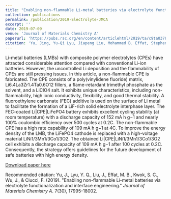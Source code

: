 ```yaml
---
title: "Enabling non-flammable Li-metal batteries via electrolyte functionalization and interface engineering"
collection: publications
permalink: /publication/2019-Electrolyte-JMCA
excerpt: ''
date: 2019-07-09
venue: 'Journal of Materials Chemistry A'
paperurl: 'https://pubs.rsc.org/en/content/articlehtml/2019/ta/c9ta03784e'
citation: 'Yu, Jing, Yu-Qi Lyu, Jiapeng Liu, Mohammed B. Effat, Stephen CT Kwok, Junxiong Wu, and Francesco Ciucci. (2019). &quot;Enabling non-flammable Li-metal batteries via electrolyte functionalization and interface engineering.&quot; <i>Journal of Materials Chemistry A</i>. 7(30), 17995-18002.'
---
```

Li-metal batteries (LMBs) with composite polymer electrolytes (CPEs) have attracted considerable attention compared with conventional Li-ion batteries. However, the uncontrolled Li deposition and the flammability of CPEs are still pressing issues. In this article, a non-flammable CPE is fabricated. The CPE consists of a poly(vinylidene fluoride) matrix, Li6.4La3Zr1.4Ta0.6O12 fillers, a flame-retardant trimethyl phosphate as the solvent, and a LiClO4 salt. It exhibits unique characteristics, including non-flammability, high ionic conductivity, flexibility, and good thermal stability. A fluoroethylene carbonate (FEC) additive is used on the surface of Li metal to facilitate the formation of a LiF-rich solid electrolyte interphase layer. The FEC-coated Li|CPE|LiFePO4 battery exhibits excellent cycling stability (at room temperature) with a discharge capacity of 152 mA h g−1 and nearly 100% coulombic efficiency over 500 cycles at 0.2C. The non-flammable CPE has a high rate capability of 109 mA h g−1 at 4C. To improve the energy density of the LMB, the LiFePO4 cathode is replaced with a high-voltage material LiNi1/3Mn1/3Co1/3O2. The obtained Li|CPE|LiNi1/3Mn1/3Co1/3O2 cell exhibits a discharge capacity of 109 mA h g−1 after 100 cycles at 0.2C. Consequently, the strategy offers guidelines for the future development of safe batteries with high energy density.

[Download paper here](http://jiapeng-liu.github.io/files/J-Yu_2019_Electrolyte_JMCA.pdf)

Recommended citation: Yu, J., Lyu, Y. Q., Liu, J., Effat, M. B., Kwok, S. C., Wu, J., & Ciucci, F. (2019). "Enabling non-flammable Li-metal batteries via electrolyte functionalization and interface engineering." <i>Journal of Materials Chemistry A</i>. 7(30), 17995-18002.
